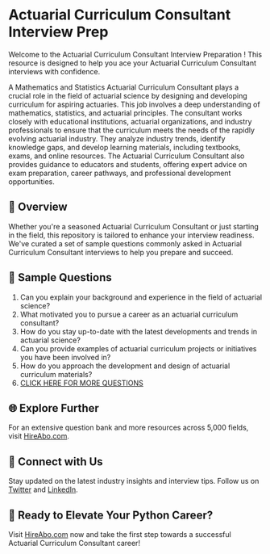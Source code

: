 # Actuarial Curriculum Consultant Interview Prep

Welcome to the Actuarial Curriculum Consultant Interview Preparation ! This resource is designed to help you ace your Actuarial Curriculum Consultant interviews with confidence.

A Mathematics and Statistics Actuarial Curriculum Consultant plays a crucial role in the field of actuarial science by designing and developing curriculum for aspiring actuaries. This job involves a deep understanding of mathematics, statistics, and actuarial principles. The consultant works closely with educational institutions, actuarial organizations, and industry professionals to ensure that the curriculum meets the needs of the rapidly evolving actuarial industry. They analyze industry trends, identify knowledge gaps, and develop learning materials, including textbooks, exams, and online resources. The Actuarial Curriculum Consultant also provides guidance to educators and students, offering expert advice on exam preparation, career pathways, and professional development opportunities.

## 🚀 Overview

Whether you're a seasoned Actuarial Curriculum Consultant or just starting in the field, this repository is tailored to enhance your interview readiness. We've curated a set of sample questions commonly asked in Actuarial Curriculum Consultant interviews to help you prepare and succeed.

## 📝 Sample Questions

1. Can you explain your background and experience in the field of actuarial science?
2. What motivated you to pursue a career as an actuarial curriculum consultant?
3. How do you stay up-to-date with the latest developments and trends in actuarial science?
4. Can you provide examples of actuarial curriculum projects or initiatives you have been involved in?
5. How do you approach the development and design of actuarial curriculum materials?
6. [CLICK HERE FOR MORE QUESTIONS](https://hireabo.com/job/19_2_33/Actuarial%20Curriculum%20Consultant)

## 🌐 Explore Further

For an extensive question bank and more resources across 5,000 fields, visit [HireAbo.com](https://www.hireabo.com).

## 📱 Connect with Us

Stay updated on the latest industry insights and interview tips. Follow us on [Twitter](https://twitter.com/hireabo) and [LinkedIn](https://www.linkedin.com/in/hire-abo-3609972a8/).

## 🚀 Ready to Elevate Your Python Career?

Visit [HireAbo.com](https://www.hireabo.com) now and take the first step towards a successful Actuarial Curriculum Consultant career!